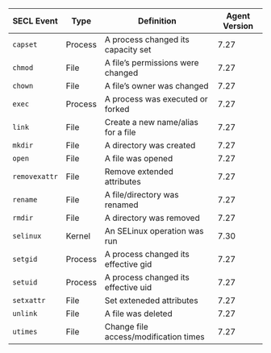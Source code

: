 | SECL Event | Type | Definition | Agent Version |
| ---------- | ---- | ---------- | ------------- |
| `capset` | Process | A process changed its capacity set | 7.27 |
| `chmod` | File | A file’s permissions were changed | 7.27 |
| `chown` | File | A file’s owner was changed | 7.27 |
| `exec` | Process | A process was executed or forked | 7.27 |
| `link` | File | Create a new name/alias for a file | 7.27 |
| `mkdir` | File | A directory was created | 7.27 |
| `open` | File | A file was opened | 7.27 |
| `removexattr` | File | Remove extended attributes | 7.27 |
| `rename` | File | A file/directory was renamed | 7.27 |
| `rmdir` | File | A directory was removed | 7.27 |
| `selinux` | Kernel | An SELinux operation was run | 7.30 |
| `setgid` | Process | A process changed its effective gid | 7.27 |
| `setuid` | Process | A process changed its effective uid | 7.27 |
| `setxattr` | File | Set exteneded attributes | 7.27 |
| `unlink` | File | A file was deleted | 7.27 |
| `utimes` | File | Change file access/modification times | 7.27 |

